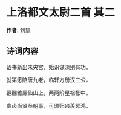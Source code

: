 # 上洛都文太尉二首  其二

**作者**: 刘挚

## 诗词内容

诏书新出未央宫，始识谋深别有功。

就第愿陪唐九老，临轩方册汉三公。

翩翩雏鳯仙山上，两两阶星祖帐中。

贵齿尚贤圣朝事，可须归兴羡冥鸿。

